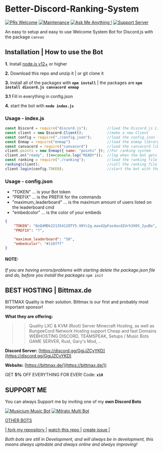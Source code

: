 # Better-Discord-Ranking-System

[![PRs Welcome](https://img.shields.io/badge/PRs-welcome-brightgreen.svg?style=flat-square)](http://makeapullrequest.com)
[![Maintenance](https://img.shields.io/badge/Maintained%3F-yes-green.svg)](https://GitHub.com/Tomato6966/)
[![Ask Me Anything !](https://img.shields.io/badge/Ask%20me-anything-1abc9c.svg)](https://GitHub.com/Tomato6966/Ask-Me-Anything)
[![Support Server](https://img.shields.io/discord/591914197219016707.svg?label=&logo=discord&logoColor=ffffff&color=7389D8&labelColor=6A7EC2)](https://discord.gg/fS6qBSm)

An easy to setup and easy to use Welcome System Bot for Discord.js with the package `canvas`

## Installation | How to use the Bot

 **1.** Install [node.js v12+](https://nodejs.org/api/cli.html#cli_unhandled_rejections_mode) or higher

 **2.** Download this repo and unzip it    |    or git clone it
 
 **3.** Install all of the packages with **`npm install`**     |  the packages are   **`npm install discord.js canvacord enmap`**
 
 **3.1** Fill in everything in config.json
 
 **4.** start the bot with **`node index.js`**

### Usage - index.js

```javascript
const Discord = require("discord.js");         //load the Discord.js Library
const client = new Discord.Client();           //make a new Client
const config = require("./config.json");       //load the config.json file
const Enmap = require("enmap")                 //load the enmap library
const canvacord = require("canvacord")         //load the canvacord library
client.points = new Enmap({ name: "points" }); //For ranking system
client.on("ready", ()=>console.log("READY"));  //log when the bot gets ready
const ranking = require("./ranking");          //load the ranking file
ranking(client);                               //call the ranking file with the client
client.login(config.TOKEN);                    //start the bot with the bot token
```

### Usage - config.json
- "TOKEN"           ... is your Bot token
- "PREFIX"          ... is the PREFIX for the commands
- "maximum_leaderboard" ... is the maximum amount of users listed on the leaderboard cmd
- "embedcolor"      ... is the color of your embeds

```json
{
    "TOKEN": "NzQ4MDk22135412OTY5.X0Yc2g.masd2pFasdasd2Urh3X0S_2yuBo",
    "PREFIX": "?",

    "maximum_leaderboard": "50",
    "embedcolor": "#118fff"
}
```

#### **NOTE:**

*If you are having errors/problems with starting delete the package.json file and do, before you install the packages `npm init`*

## BEST HOSTING | Bittmax.de
BITTMAX Quality is their solution.
Bittmax is our first and probably most important sponsor!

**What they are offering:**
>> Quality LXC & KVM (Root) Server
>> Minecraft Hosting, as well as BungeeCord Network Hosting support
>> Cheap and fast Domains
>> WEBHOSTING
>> DISCORD, TEAMSPEAK, Setups / Music Bots
>> GAME SERVER, Rust, Gary's Mod, ..

**Discord Server:**
[https://discord.gg/GgjJZCyYKD](https://discord.gg/GgjJZCyYKD)

**Website:**
[https://bittmax.de/](https://bittmax.de/])

GET **5%** OFF EVERYTHING FOR EVER!
Code: **`x10`**



## SUPPORT ME

You can always Support me by inviting one of my **own Discord Bots**

[![Musicium Music Bot](https://cdn.discordapp.com/attachments/742446682381221938/770055673965707264/test1.png)](https://musicium.eu)
[![Milrato Multi Bot](https://cdn.discordapp.com/attachments/742446682381221938/770056826724679680/test1.png)](https://milrato.eu)

[OTHER BOTS](https://bots.musicium.eu)

[| fork my repository  |](https://github.com/user/repository/fork)
[watch this repo  |](https://github.com/user/repository/subscription)
[create issue |](https://github.com/user/repository/issues/new)

*Both bots are still in Development, and will always be in development, this means always uptodate and always online and always improving!*
